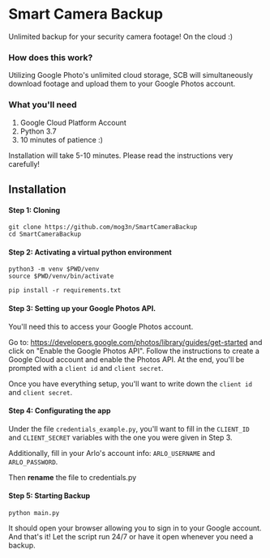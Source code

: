 # Smart Camera Backup

Unlimited backup for your security camera footage! On the cloud :)

### How does this work?
Utilizing Google Photo's unlimited cloud storage, SCB will simultaneously download footage and upload them to your Google Photos account.

### What you'll need
1. Google Cloud Platform Account
2. Python 3.7
3. 10 minutes of patience :)

Installation will take 5-10 minutes. Please read the instructions very carefully!

## Installation

#### Step 1: Cloning
```
git clone https://github.com/mog3n/SmartCameraBackup
cd SmartCameraBackup
```
#### Step 2: Activating a virtual python environment
```
python3 -m venv $PWD/venv
source $PWD/venv/bin/activate

pip install -r requirements.txt
```
#### Step 3: Setting up your Google Photos API.
You'll need this to access your Google Photos account.

Go to: https://developers.google.com/photos/library/guides/get-started and click on "Enable the Google Photos API".
Follow the instructions to create a Google Cloud account and enable the Photos API. At the end,
you'll be prompted with a `client id` and `client secret`.

Once you have everything setup, you'll want to write down the `client id` and `client secret`.

#### Step 4: Configurating the app
Under the file `credentials_example.py`, you'll want to fill in the `CLIENT_ID` and `CLIENT_SECRET` variables with the one you were given in Step 3.

Additionally, fill in your Arlo's account info: `ARLO_USERNAME` and `ARLO_PASSWORD`.

Then **rename** the file to credentials.py

#### Step 5: Starting Backup
```
python main.py
```
It should open your browser allowing you to sign in to your Google account. And that's it!
Let the script run 24/7 or have it open whenever you need a backup.